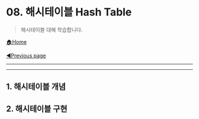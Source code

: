 # 08. 해시테이블 Hash Table

> 해시테이블 대해 학습합니다.

[🏠Home](https://github.com/batboy118/Study_Note)

[◀Previous page ](./README.md)

---

<!-- TOC -->

- - -

<!-- /TOC -->

## 1. 해시테이블 개념

## 2. 해시테이블 구현

